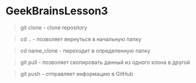 # GeekBrainsLesson3

> git clone - clone repository

> cd .. - позволяет вернуться в начальную папку

> cd name_clone - переходит в определенную папку

> git pull - позволяет скопировать данный из одного клона в другой

> git push - отправляет информацию в GitHub
